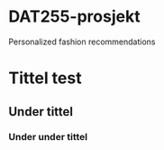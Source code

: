 # DAT255-prosjekt
Personalized fashion recommendations


# Tittel test
## Under tittel
### Under under tittel
